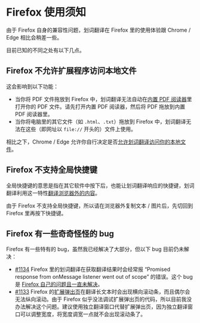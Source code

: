 # Firefox 使用须知

由于 Firefox 自身的兼容性问题，划词翻译在 Firefox 里的使用体验跟 Chrome / Edge 相比会稍差一些。

目前已知的不同之处有以下几点。

## Firefox 不允许扩展程序访问本地文件

这会影响到以下功能：

- 当你将 PDF 文件拖放到 Firefox 中，划词翻译无法自动在[内置 PDF 阅读器](pdf.md)里打开你的 PDF 文件。请先打开内置 PDF 阅读器，然后将 PDF 拖放到内置 PDF 阅读器里。
- 当你将电脑里的其它文件（如 `.html`、`.txt`）拖放到 Firefox 中，划词翻译无法在这些（即网址以 `file://` 开头的）文件上使用。

相比之下，Chrome / Edge 允许你自行决定是否[允许划词翻译访问你的本地文件](../faq.mdx#file-url)。

## Firefox 不支持全局快捷键

全局快捷键的意思是指在其它软件中按下后，也能让划词翻译响应的快捷键，划词翻译利用这一特性[翻译浏览器外的内容](extra.md)。

由于 Firefox 不支持全局快捷键，所以请在浏览器外复制文本 / 图片后，先切回到 Firefox 里再按下快捷键。

## Firefox 有一些奇奇怪怪的 bug

Firefox 有一些特有的 bug，虽然我已经解决了大部分，但以下 bug 目前仍未解决：

- [#1134](https://github.com/lmk123/crx-selection-translate/issues/1134) Firefox 里的划词翻译在获取翻译结果时会经常报 “Promised response from onMessage listener went out of scope” 的错误。这个 bug 是 [Firefox 自己的问题且一直未解决](https://bugzilla.mozilla.org/show_bug.cgi?id=1643186)。
- [#1133](https://github.com/lmk123/crx-selection-translate/issues/1133) Firefox 的[扩展弹出页](popup.md)在翻译长文本时会出现横向滚动条，而且偶尔会无法纵向滚动。由于 Firefox 似乎没法调试扩展弹出页的代码，所以目前我没办法解决这个问题。建议使用独立翻译窗口代替扩展弹出页，因为独立翻译窗口可以调整宽度，将宽度调宽一点就不会出现滚动条了。